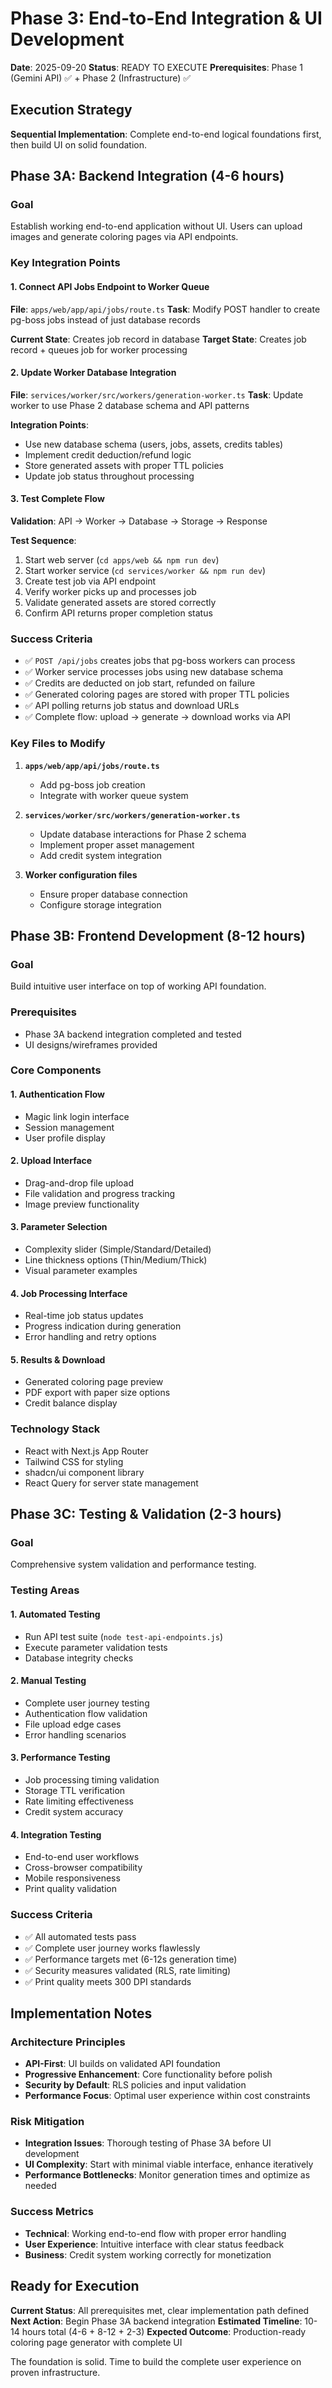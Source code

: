 # Phase 3: End-to-End Integration & UI Development

**Date**: 2025-09-20
**Status**: READY TO EXECUTE
**Prerequisites**: Phase 1 (Gemini API) ✅ + Phase 2 (Infrastructure) ✅

## Execution Strategy

**Sequential Implementation**: Complete end-to-end logical foundations first, then build UI on solid foundation.

## Phase 3A: Backend Integration (4-6 hours)

### Goal
Establish working end-to-end application without UI. Users can upload images and generate coloring pages via API endpoints.

### Key Integration Points

#### 1. Connect API Jobs Endpoint to Worker Queue
**File**: `apps/web/app/api/jobs/route.ts`
**Task**: Modify POST handler to create pg-boss jobs instead of just database records

**Current State**: Creates job record in database
**Target State**: Creates job record + queues job for worker processing

#### 2. Update Worker Database Integration
**File**: `services/worker/src/workers/generation-worker.ts`
**Task**: Update worker to use Phase 2 database schema and API patterns

**Integration Points**:
- Use new database schema (users, jobs, assets, credits tables)
- Implement credit deduction/refund logic
- Store generated assets with proper TTL policies
- Update job status throughout processing

#### 3. Test Complete Flow
**Validation**: API → Worker → Database → Storage → Response

**Test Sequence**:
1. Start web server (`cd apps/web && npm run dev`)
2. Start worker service (`cd services/worker && npm run dev`)
3. Create test job via API endpoint
4. Verify worker picks up and processes job
5. Validate generated assets are stored correctly
6. Confirm API returns proper completion status

### Success Criteria

- ✅ `POST /api/jobs` creates jobs that pg-boss workers can process
- ✅ Worker service processes jobs using new database schema
- ✅ Credits are deducted on job start, refunded on failure
- ✅ Generated coloring pages are stored with proper TTL policies
- ✅ API polling returns job status and download URLs
- ✅ Complete flow: upload → generate → download works via API

### Key Files to Modify

1. **`apps/web/app/api/jobs/route.ts`**
   - Add pg-boss job creation
   - Integrate with worker queue system

2. **`services/worker/src/workers/generation-worker.ts`**
   - Update database interactions for Phase 2 schema
   - Implement proper asset management
   - Add credit system integration

3. **Worker configuration files**
   - Ensure proper database connection
   - Configure storage integration

## Phase 3B: Frontend Development (8-12 hours)

### Goal
Build intuitive user interface on top of working API foundation.

### Prerequisites
- Phase 3A backend integration completed and tested
- UI designs/wireframes provided

### Core Components

#### 1. Authentication Flow
- Magic link login interface
- Session management
- User profile display

#### 2. Upload Interface
- Drag-and-drop file upload
- File validation and progress tracking
- Image preview functionality

#### 3. Parameter Selection
- Complexity slider (Simple/Standard/Detailed)
- Line thickness options (Thin/Medium/Thick)
- Visual parameter examples

#### 4. Job Processing Interface
- Real-time job status updates
- Progress indication during generation
- Error handling and retry options

#### 5. Results & Download
- Generated coloring page preview
- PDF export with paper size options
- Credit balance display

### Technology Stack
- React with Next.js App Router
- Tailwind CSS for styling
- shadcn/ui component library
- React Query for server state management

## Phase 3C: Testing & Validation (2-3 hours)

### Goal
Comprehensive system validation and performance testing.

### Testing Areas

#### 1. Automated Testing
- Run API test suite (`node test-api-endpoints.js`)
- Execute parameter validation tests
- Database integrity checks

#### 2. Manual Testing
- Complete user journey testing
- Authentication flow validation
- File upload edge cases
- Error handling scenarios

#### 3. Performance Testing
- Job processing timing validation
- Storage TTL verification
- Rate limiting effectiveness
- Credit system accuracy

#### 4. Integration Testing
- End-to-end user workflows
- Cross-browser compatibility
- Mobile responsiveness
- Print quality validation

### Success Criteria

- ✅ All automated tests pass
- ✅ Complete user journey works flawlessly
- ✅ Performance targets met (6-12s generation time)
- ✅ Security measures validated (RLS, rate limiting)
- ✅ Print quality meets 300 DPI standards

## Implementation Notes

### Architecture Principles
- **API-First**: UI builds on validated API foundation
- **Progressive Enhancement**: Core functionality before polish
- **Security by Default**: RLS policies and input validation
- **Performance Focus**: Optimal user experience within cost constraints

### Risk Mitigation
- **Integration Issues**: Thorough testing of Phase 3A before UI development
- **UI Complexity**: Start with minimal viable interface, enhance iteratively
- **Performance Bottlenecks**: Monitor generation times and optimize as needed

### Success Metrics
- **Technical**: Working end-to-end flow with proper error handling
- **User Experience**: Intuitive interface with clear status feedback
- **Business**: Credit system working correctly for monetization

## Ready for Execution

**Current Status**: All prerequisites met, clear implementation path defined
**Next Action**: Begin Phase 3A backend integration
**Estimated Timeline**: 10-14 hours total (4-6 + 8-12 + 2-3)
**Expected Outcome**: Production-ready coloring page generator with complete UI

The foundation is solid. Time to build the complete user experience on proven infrastructure.